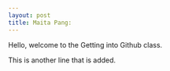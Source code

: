 ```yaml
---
layout: post
title: Maita Pang:
---
```


Hello, welcome to the Getting into Github class.

This is another line that is added.